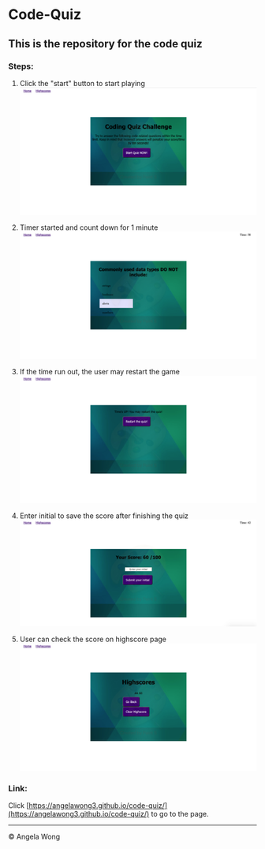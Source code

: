 # Code-Quiz

## This is the repository for the code quiz

### Steps:

1. Click the "start" button to start playing
   ![start-button](./assets/images/1-home-page.png)

2. Timer started and count down for 1 minute
   ![start-timer](./assets/images/2-start-with-timer.png)

3. If the time run out, the user may restart the game
   ![time-run-out](./assets/images/3-time-run-out.png)

4. Enter initial to save the score after finishing the quiz
   ![enter-initial](./assets/images/4-enter-initial.png)

5. User can check the score on highscore page
   ![check-score](./assets/images/5-highscore-page.png)

### Link:

Click [https://angelawong3.github.io/code-quiz/](https://angelawong3.github.io/code-quiz/) to go to the page.

---

© Angela Wong
